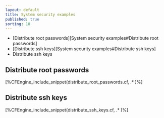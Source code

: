 ```yaml
---
layout: default
title: System security examples
published: true
sorting: 10
---
```


* [Distribute root passwords][System security examples#Distribute root passwords]
* [Distribute ssh keys][System security examples#Distribute ssh keys]
* Distribute ssh keys

## Distribute root passwords


[%CFEngine_include_snippet(distribute_root_passwords.cf, .* )%]

## Distribute ssh keys

[%CFEngine_include_snippet(distribute_ssh_keys.cf, .* )%]
